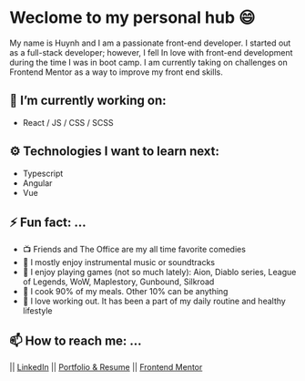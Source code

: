 
# Weclome to my personal hub 😄

My name is Huynh and I am a passionate front-end developer. I started out as a full-stack developer; however, I fell In love with front-end development during the time I was in boot camp. I am currently taking on challenges on Frontend Mentor as a way to improve my front end skills. 


 ## 🔭 I’m currently working on:
- React / JS / CSS / SCSS 


<!-- ## 🌱I’m currently learning: -->
<!-- - ❤️  NextJS -->

## ⚙ Technologies I want to learn next:
- Typescript
- Angular
- Vue


## ⚡ Fun fact: ...
- :tv: Friends and The Office are my all time favorite comedies
- :violin: I mostly enjoy instrumental music or soundtracks
- :grimacing: I enjoy playing games (not so much lately): Aion, Diablo series, League of Legends, WoW, Maplestory, Gunbound, Silkroad
- :poultry_leg: I cook 90% of my meals. Other 10% can be anything
- :muscle: I love working out. It has been a part of  my daily routine and healthy lifestyle
<!-- - 🤓 I really enjoy algorithm (improving my skills daily on this) -->


## 📫 How to reach me: ...
 ||
 [LinkedIn](https://www.linkedin.com/in/huynhtnguyen/ "Huynh's LinkedIn Profile")
 ||
 [Portfolio & Resume](https://huynhtn.com/ "Personal Portfolio & Resume")
 ||
 [Frontend Mentor]([https://huynhtn.com/](https://www.frontendmentor.io/profile/Nghuynh07) "Personal Portfolio & Resume")
  
<!--
- 🌱 I’m currently learning Python
- 👯 I’m looking to collaborate on React/Python
- 🤔 I’m looking for help with 
- 💬 Ask me about ...
- 📫 How to reach me: ...
- 😄 Pronouns: ...
- ⚡ Fun fact: ...
 -->

